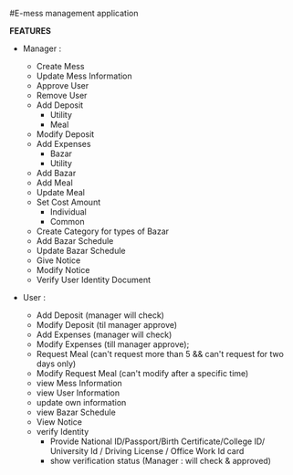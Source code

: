 #E-mess management application

**FEATURES**

- Manager :

  - Create Mess
  - Update Mess Information
  - Approve User
  - Remove User
  - Add Deposit
    - Utility
    - Meal
  - Modify Deposit
  - Add Expenses
    - Bazar
    - Utility
  - Add Bazar
  - Add Meal
  - Update Meal
  - Set Cost Amount
    - Individual
    - Common
  - Create Category for types of Bazar
  - Add Bazar Schedule
  - Update Bazar Schedule
  - Give Notice
  - Modify Notice
  - Verify User Identity Document

- User :

  - Add Deposit (manager will check)
  - Modify Deposit (til manager approve)
  - Add Expenses (manager will check)
  - Modify Expenses (till manager approve);
  - Request Meal (can't request more than 5 && can't request for two days only)
  - Modify Request Meal (can't modify after a specific time)
  - view Mess Information
  - view User Information
  - update own information
  - view Bazar Schedule
  - View Notice
  - verify Identity
    - Provide National ID/Passport/Birth Certificate/College ID/ University Id / Driving License / Office Work Id card
    - show verification status (Manager : will check & approved)

